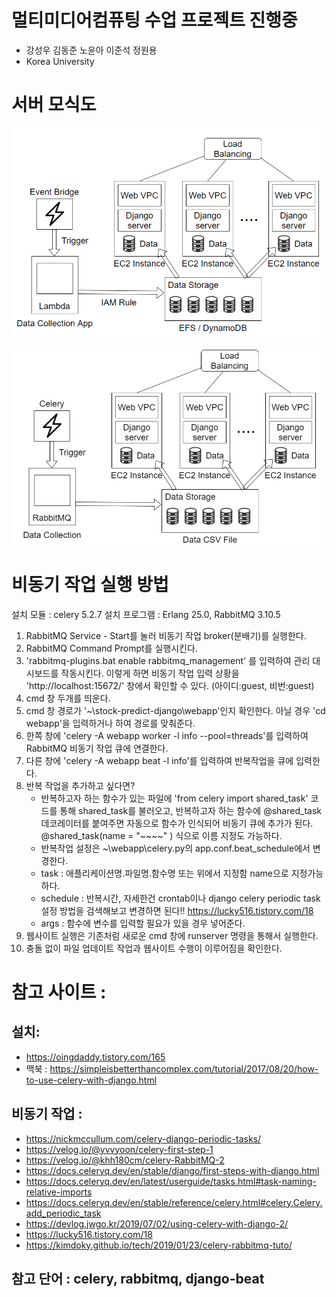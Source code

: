 # 멀티미디어컴퓨팅 수업 프로젝트 진행중
- 강성우 김동준 노윤아 이준석 정원용
- Korea University

# 서버 모식도  
<p align="center"><img src="./서버구조도.png"></p>  
<p align="center"><img src="./서버구조도_현재.jpg"></p>


# 비동기 작업 실행 방법

설치 모듈 : celery 5.2.7
설치 프로그램 : Erlang 25.0, RabbitMQ 3.10.5

1. RabbitMQ Service - Start를 눌러 비동기 작업 broker(분배기)를 실행한다.
2. RabbitMQ Command Prompt를 실행시킨다.
3. 'rabbitmq-plugins.bat enable rabbitmq_management' 를 입력하여 관리 대시보드를 작동시킨다. 이렇게 하면 비동기 작업 입력 상황을 'http://localhost:15672/' 창에서 확인할 수 있다. (아이디:guest, 비번:guest)
4. cmd 창 두개를 띄운다.
5. cmd 창 경로가 '~\stock-predict-django\webapp'인지 확인한다. 아닐 경우 'cd webapp'을 입력하거나 하여 경로를 맞춰준다.
6. 한쪽 창에 'celery -A webapp worker -l info --pool=threads'를 입력하여 RabbitMQ 비동기 작업 큐에 연결한다.
7. 다른 창에 'celery -A webapp beat -l info'를 입력하여 반복작업을 큐에 입력한다.
8. 반복 작업을 추가하고 싶다면?
   - 반복하고자 하는 함수가 있는 파일에 'from celery import shared_task' 코드를 통해 shared_task를 불러오고, 반복하고자 하는 함수에 @shared_task 데코레이터를 붙여주면 자동으로 함수가 인식되어 비동기 큐에 추가가 된다. @shared_task(name = "~~~~" ) 식으로 이름 지정도 가능하다.
   - 반복작업 설정은 ~\webapp\celery.py의 app.conf.beat_schedule에서 변경한다.
   - task : 애플리케이션명.파일명.함수명 또는 위에서 지정함 name으로 지정가능하다.
   - schedule : 반복시간, 자세한건 crontab이나 django celery periodic task 설정 방법을 검색해보고 변경하면 된다!! https://lucky516.tistory.com/18
   - args : 함수에 변수를 입력할 필요가 있을 경우 넣어준다.
9.  웹사이트 실행은 기존처럼 새로운 cmd 창에 runserver 명령을 통해서 실행한다.
10. 충돌 없이 파일 업데이트 작업과 웹사이트 수행이 이루어짐을 확인한다.


# 참고 사이트 : 
## 설치:
- https://oingdaddy.tistory.com/165
- 맥북 : https://simpleisbetterthancomplex.com/tutorial/2017/08/20/how-to-use-celery-with-django.html
  
## 비동기 작업 :
- https://nickmccullum.com/celery-django-periodic-tasks/
- https://velog.io/@yvvyoon/celery-first-step-1
- https://velog.io/@khh180cm/celery-RabbitMQ-2
- https://docs.celeryq.dev/en/stable/django/first-steps-with-django.html
- https://docs.celeryq.dev/en/latest/userguide/tasks.html#task-naming-relative-imports
- https://docs.celeryq.dev/en/stable/reference/celery.html#celery.Celery.add_periodic_task
- https://devlog.jwgo.kr/2019/07/02/using-celery-with-django-2/
- https://lucky516.tistory.com/18
- https://kimdoky.github.io/tech/2019/01/23/celery-rabbitmq-tuto/
## 참고 단어 : celery, rabbitmq, django-beat


